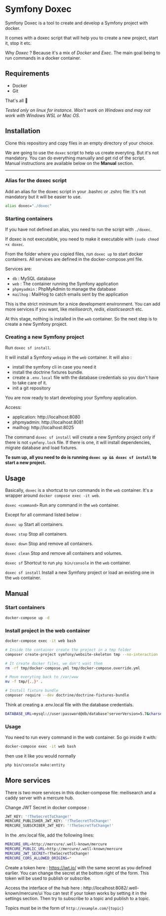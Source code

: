 # Symfony Doxec

Symfony Doxec is a tool to create and develop a Symfony project with docker.

It comes with a doxec script that will help you to create a new project, start it, stop it etc.

Why *Doxec* ? Because it's a mix of *Docker* and *Exec*. The main goal being to run commands in a docker container.

## Requirements

- Docker
- Git

That's all :tada:

*Tested only on linux for instance. Won't work on Windows and may not work with Windows WSL or Mac OS.*

## Installation

Clone this repository and copy files in an empty directory of your choice.

We are going to use the `doxec` script to help us create everyting. But it's not mandatory. You can do everything manually and get rid of the script. Manual instructions are available below on the **Manual** section.

--- 
### Alias for the doxec script
Add an alias for the doxec script in your .bashrc or .zshrc file: It's not mandatory but it will be easier to use.

```bash
alias doxec="./doxec"
```

### Starting containers

If you have not defined an alias, you need to run the script with `./doxec`.

If doxec is not executable, you need to make it executable with `(sudo chmod +x doxec`.

From the folder where you copied files, run `doxec up` to start docker containers. All services are defined in the docker-compose.yml file.

Services are:
- `db` : MySQL database
- `web` : The container running the Symfony application
- `phpmyadmin` : PhpMyAdmin to manage the database
- `mailhog` : MailHog to catch emails sent by the application

This is the strict minimum for a nice development environment. You can add more services if you want, like *meilisearch*, *redis*, *elasticsearch* etc.

At this stage, nothing is installed in the `web` container. So the next step is to create a new Symfony project.

### Creating a new Symfony project

Run `doxec sf install`.

It will install a Symfony `webapp` in the `web` container. It will also : 
- install the symfony cli in case you need it 
- install the doctrine fixtures bundle.
- create a `.env.local` file with the database credentials so you don't have to take care of it.
- init a git repository

You are now ready to start developing your Symfony application.

Access:
- application: http://localhost:8080
- phpmyadmin: http://localhost:8081
- mailhog: http://localhost:8025

The command `doxec sf install` will create a new Symfony project only if there is not `symfony.lock` file. If there is one, it will install dependencies, migrate database and load fixtures.

**To sum up, all you need to do is running `doxec up && doxec sf install` to start a new project.**

## Usage

Basically, `doxec` is a shortcut to run commands in the `web` container. It's a wrapper around `docker compose exec -it web`.

`doxec <command>`
Run any command in the `web` container.

Except for all command listed below :

`doxec up` 
Start all containers.

`doxec stop`
Stop all containers.

`doxec down`
Stop and remove all containers.

`doxec clean` 
Stop and remove all containers and volumes.

`doxec sf`
Shortcut to run `php bin/console` in the `web` container.

`doxec sf install`
Install a new Symfony project or load an existing one in the `web` container.

## Manual

### Start containers
  
```bash
docker-compose up -d
```

### Install project in the web container

```bash
docker-compose exec -it web bash

# Inside the container create the project in a tmp folder
composer create-project symfony/website-skeleton tmp --no-interaction

# It create docker files, we don't want them
rm -rf tmp/docker-compose.yml tmp/docker-compose.override.yml

# Move everyting back to /var/www
mv -f tmp/{.,}* .

# Install fixture bundle
composer require --dev doctrine/doctrine-fixtures-bundle
```

Think at creating a .env.local file with the database credentials. 
  
  ```bash
  DATABASE_URL=mysql://user:password@db/database?serverVersion=5.7&charset=utf8mb4
  ```

### Usage

You need to run every command in the web container. So go inside it with:
``` bash
docker-compose exec -it web bash
```

then use it like you would normally

```bash
php bin/console make:entity
```

## More services

There is two more services in this docker-compose file: meilisearch and a caddy server with a mercure hub.

Change JWT Secret in docker compose : 
```bash
JWT_KEY: '!TheSecretToChange!'
MERCURE_PUBLISHER_JWT_KEY: '!TheSecretToChange!'
MERCURE_SUBSCRIBER_JWT_KEY: '!TheSecretToChange!'
```

In the .env.local file, add the following lines:
```bash
MERCURE_URL=http://mercure/.well-known/mercure
MERCURE_PUBLIC_URL=http://mercure/.well-known/mercure
MERCURE_JWT_SECRET=!TheSecretToChange!
MERCURE_CORS_ALLOWED_ORIGINS=*
```

Create a token here : https://jwt.io/ with the same secret as you defined earlier. You can change the secret at the bottom right of the form.
This token will be used to publish or subscribe.

Access the interface of the hub here : http://localhost:8082/.well-known/mercure/ui
You can test if your token works by setting it in the settings section. Then try to subscribe to a topic and publish to a topic.

Topics must be in the form of `http://example.com/{topic}`